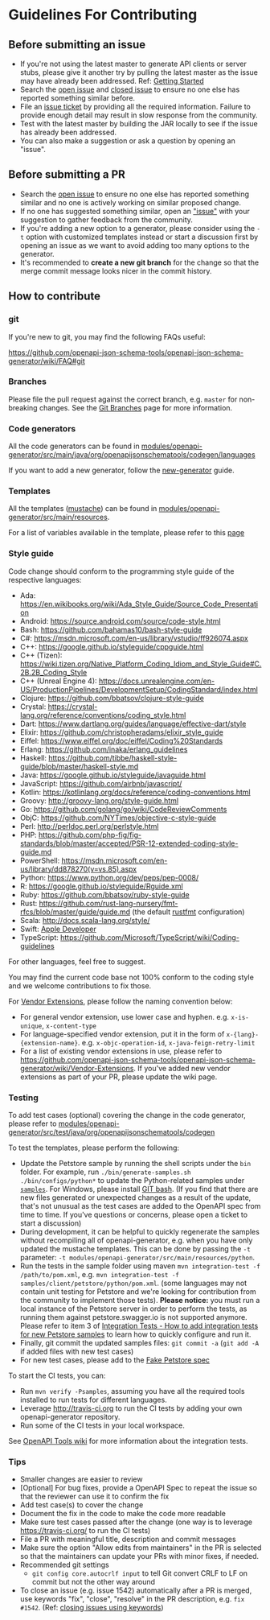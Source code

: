 # Guidelines For Contributing

## Before submitting an issue

 - If you're not using the latest master to generate API clients or server stubs, please give it another try by pulling the latest master as the issue may have already been addressed. Ref: [Getting Started](https://github.com/openapi-json-schema-tools/openapi-json-schema-generator#getting-started)
 - Search the [open issue](https://github.com/openapi-json-schema-tools/openapi-json-schema-generator/issues) and [closed issue](https://github.com/openapi-json-schema-tools/openapi-json-schema-generator/issues?q=is%3Aissue+is%3Aclosed) to ensure no one else has reported something similar before.
 - File an [issue ticket](https://github.com/openapi-json-schema-tools/openapi-json-schema-generator/issues/new) by providing all the required information. Failure to provide enough detail may result in slow response from the community.
 - Test with the latest master by building the JAR locally to see if the issue has already been addressed.
 - You can also make a suggestion or ask a question by opening an "issue".

## Before submitting a PR

 - Search the [open issue](https://github.com/openapi-json-schema-tools/openapi-json-schema-generator/issues) to ensure no one else has reported something similar and no one is actively working on similar proposed change.
 - If no one has suggested something similar, open an ["issue"](https://github.com/openapi-json-schema-tools/openapi-json-schema-generator/issues) with your suggestion to gather feedback from the community.
 - If you're adding a new option to a generator, please consider using the `-t` option with customized templates instead or start a discussion first by opening an issue as we want to avoid adding too many options to the generator.
 - It's recommended to **create a new git branch** for the change so that the merge commit message looks nicer in the commit history.

## How to contribute

### git

If you're new to git, you may find the following FAQs useful:

https://github.com/openapi-json-schema-tools/openapi-json-schema-generator/wiki/FAQ#git

### Branches

Please file the pull request against the correct branch, e.g. `master` for non-breaking changes. See the [Git Branches](https://github.com/OpenAPITools/openapi-generator/wiki/Git-Branches) page for more information.

### Code generators

All the code generators can be found in [modules/openapi-generator/src/main/java/org/openapijsonschematools/codegen/languages](https://github.com/openapi-json-schema-tools/openapi-json-schema-generator/tree/master/modules/openapi-generator/src/main/java/org/openapijsonschematools/codegen/languages)

If you want to add a new generator, follow the [new-generator](https://openapi-generator.tech/docs/new-generator) guide. 

### Templates

All the templates ([mustache](https://mustache.github.io/)) can be found in [modules/openapi-generator/src/main/resources](https://github.com/openapi-json-schema-tools/openapi-json-schema-generator/tree/master/modules/openapi-generator/src/main/resources).

For a list of variables available in the template, please refer to this [page](https://github.com/openapi-json-schema-tools/openapi-json-schema-generator/wiki/Mustache-Template-Variables)


### Style guide
Code change should conform to the programming style guide of the respective languages:
- Ada: https://en.wikibooks.org/wiki/Ada_Style_Guide/Source_Code_Presentation
- Android: https://source.android.com/source/code-style.html
- Bash: https://github.com/bahamas10/bash-style-guide
- C#: https://msdn.microsoft.com/en-us/library/vstudio/ff926074.aspx
- C++: https://google.github.io/styleguide/cppguide.html
- C++ (Tizen): https://wiki.tizen.org/Native_Platform_Coding_Idiom_and_Style_Guide#C.2B.2B_Coding_Style
- C++ (Unreal Engine 4): https://docs.unrealengine.com/en-US/ProductionPipelines/DevelopmentSetup/CodingStandard/index.html
- Clojure: https://github.com/bbatsov/clojure-style-guide
- Crystal: https://crystal-lang.org/reference/conventions/coding_style.html
- Dart: https://www.dartlang.org/guides/language/effective-dart/style
- Elixir: https://github.com/christopheradams/elixir_style_guide
- Eiffel: https://www.eiffel.org/doc/eiffel/Coding%20Standards
- Erlang: https://github.com/inaka/erlang_guidelines
- Haskell: https://github.com/tibbe/haskell-style-guide/blob/master/haskell-style.md
- Java: https://google.github.io/styleguide/javaguide.html
- JavaScript: https://github.com/airbnb/javascript/
- Kotlin: https://kotlinlang.org/docs/reference/coding-conventions.html
- Groovy: http://groovy-lang.org/style-guide.html
- Go: https://github.com/golang/go/wiki/CodeReviewComments
- ObjC: https://github.com/NYTimes/objective-c-style-guide
- Perl: http://perldoc.perl.org/perlstyle.html
- PHP: https://github.com/php-fig/fig-standards/blob/master/accepted/PSR-12-extended-coding-style-guide.md
- PowerShell: https://msdn.microsoft.com/en-us/library/dd878270(v=vs.85).aspx
- Python: https://www.python.org/dev/peps/pep-0008/
- R: https://google.github.io/styleguide/Rguide.xml
- Ruby: https://github.com/bbatsov/ruby-style-guide
- Rust: https://github.com/rust-lang-nursery/fmt-rfcs/blob/master/guide/guide.md (the default [rustfmt](https://github.com/rust-lang-nursery/rustfmt) configuration)
- Scala: http://docs.scala-lang.org/style/
- Swift: [Apple Developer](https://developer.apple.com/library/prerelease/ios/documentation/Swift/Conceptual/Swift_Programming_Language/TheBasics.html)
- TypeScript: https://github.com/Microsoft/TypeScript/wiki/Coding-guidelines

For other languages, feel free to suggest.

You may find the current code base not 100% conform to the coding style and we welcome contributions to fix those.

For [Vendor Extensions](https://github.com/OAI/OpenAPI-Specification/blob/master/versions/2.0.md#vendorExtensions), please follow the naming convention below:
- For general vendor extension, use lower case and hyphen. e.g. `x-is-unique`, `x-content-type`
- For language-specified vendor extension, put it in the form of `x-{lang}-{extension-name}`. e.g. `x-objc-operation-id`, `x-java-feign-retry-limit`
- For a list of existing vendor extensions in use, please refer to https://github.com/openapi-json-schema-tools/openapi-json-schema-generator/wiki/Vendor-Extensions. If you've added new vendor extensions as part of your PR, please update the wiki page.

### Testing

To add test cases (optional) covering the change in the code generator, please refer to [modules/openapi-generator/src/test/java/org/openapijsonschematools/codegen](https://github.com/openapi-json-schema-tools/openapi-json-schema-generator/tree/master/modules/openapi-generator/src/test/java/org/openapijsonschematools/codegen)

To test the templates, please perform the following:

- Update the Petstore sample by running the shell scripts under the `bin` folder. For example, run `./bin/generate-samples.sh ./bin/configs/python*` to update the Python-related samples under [`samples`](https://github.com/openapi-json-schema-tools/openapi-json-schema-generator/tree/master/samples). For Windows, please install [GIT bash](https://gitforwindows.org/). (If you find that there are new files generated or unexpected changes as a result of the update, that's not unusual as the test cases are added to the OpenAPI spec from time to time. If you've questions or concerns, please open a ticket to start a discussion)
- During development, it can be helpful to quickly regenerate the samples without recompiling all of openapi-generator, e.g. when you have only updated the mustache templates. This can be done by passing the `-t` parameter: `-t modules/openapi-generator/src/main/resources/python`.
- Run the tests in the sample folder using maven `mvn integration-test -f /path/to/pom.xml`, e.g. `mvn integration-test -f samples/client/petstore/python/pom.xml`. (some languages may not contain unit testing for Petstore and we're looking for contribution from the community to implement those tests). __Please notice:__ you must run a local instance of the Petstore server in order to perform the tests, as running them against petstore.swagger.io is not supported anymore. Please refer to item 3 of [Integration Tests - How to add integration tests for new Petstore samples](https://github.com/OpenAPITools/openapi-generator/wiki/Integration-Tests#how-to-add-integration-tests-for-new-petstore-samples) to learn how to quickly configure and run it.
- Finally, git commit the updated samples files: `git commit -a` (`git add -A` if added files with new test cases)
- For new test cases, please add to the [Fake Petstore spec](https://github.com/OpenAPITools/openapi-generator/blob/master/modules/openapi-generator/src/test/resources/3_0/petstore-with-fake-endpoints-models-for-testing.yaml)

To start the CI tests, you can:
- Run `mvn verify -Psamples`, assuming you have all the required tools installed to run tests for different languages.
- Leverage http://travis-ci.org to run the CI tests by adding your own openapi-generator repository.
- Run some of the CI tests in your local workspace.

See [OpenAPI Tools wiki](https://github.com/OpenAPITools/openapi-generator/wiki/Integration-Tests) for more information about the integration tests.

### Tips
- Smaller changes are easier to review
- [Optional] For bug fixes, provide a OpenAPI Spec to repeat the issue so that the reviewer can use it to confirm the fix
- Add test case(s) to cover the change
- Document the fix in the code to make the code more readable
- Make sure test cases passed after the change (one way is to leverage https://travis-ci.org/ to run the CI tests)
- File a PR with meaningful title, description and commit messages
- Make sure the option "Allow edits from maintainers" in the PR is selected so that the maintainers can update your PRs with minor fixes, if needed.
- Recommended git settings
   - `git config core.autocrlf input` to tell Git convert CRLF to LF on commit but not the other way around 
- To close an issue (e.g. issue 1542) automatically after a PR is merged, use keywords "fix", "close", "resolve" in the PR description, e.g. `fix #1542`. (Ref: [closing issues using keywords](https://help.github.com/articles/closing-issues-using-keywords/))
